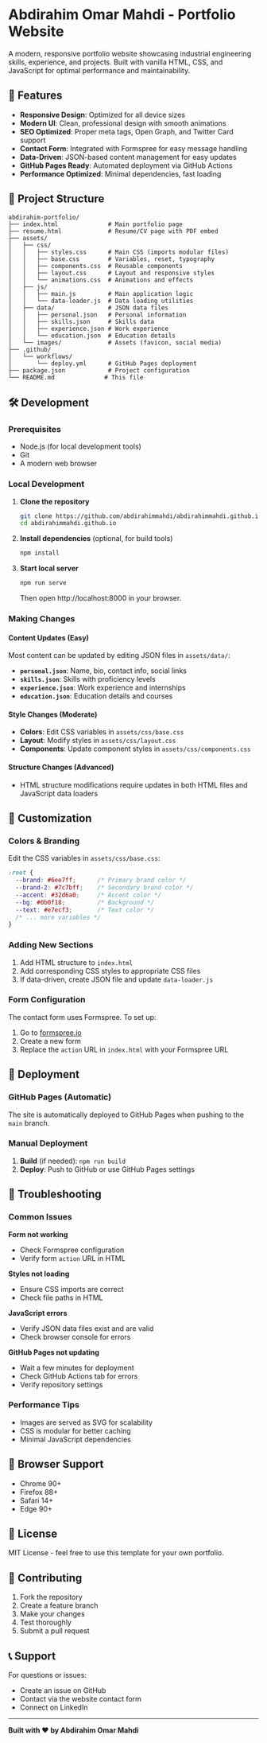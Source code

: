 # Abdirahim Omar Mahdi - Portfolio Website

A modern, responsive portfolio website showcasing industrial engineering skills, experience, and projects. Built with vanilla HTML, CSS, and JavaScript for optimal performance and maintainability.

## 🚀 Features

- **Responsive Design**: Optimized for all device sizes
- **Modern UI**: Clean, professional design with smooth animations
- **SEO Optimized**: Proper meta tags, Open Graph, and Twitter Card support
- **Contact Form**: Integrated with Formspree for easy message handling
- **Data-Driven**: JSON-based content management for easy updates
- **GitHub Pages Ready**: Automated deployment via GitHub Actions
- **Performance Optimized**: Minimal dependencies, fast loading

## 📁 Project Structure

```
abdirahim-portfolio/
├── index.html              # Main portfolio page
├── resume.html             # Resume/CV page with PDF embed
├── assets/
│   ├── css/
│   │   ├── styles.css      # Main CSS (imports modular files)
│   │   ├── base.css        # Variables, reset, typography
│   │   ├── components.css  # Reusable components
│   │   ├── layout.css      # Layout and responsive styles
│   │   └── animations.css  # Animations and effects
│   ├── js/
│   │   ├── main.js         # Main application logic
│   │   └── data-loader.js  # Data loading utilities
│   ├── data/               # JSON data files
│   │   ├── personal.json   # Personal information
│   │   ├── skills.json     # Skills data
│   │   ├── experience.json # Work experience
│   │   └── education.json  # Education details
│   └── images/             # Assets (favicon, social media)
├── .github/
│   └── workflows/
│       └── deploy.yml      # GitHub Pages deployment
├── package.json            # Project configuration
└── README.md              # This file
```

## 🛠️ Development

### Prerequisites

- Node.js (for local development tools)
- Git
- A modern web browser

### Local Development

1. **Clone the repository**
   ```bash
   git clone https://github.com/abdirahimmahdi/abdirahimmahdi.github.io.git
   cd abdirahimmahdi.github.io
   ```

2. **Install dependencies** (optional, for build tools)
   ```bash
   npm install
   ```

3. **Start local server**
   ```bash
   npm run serve
   ```
   Then open http://localhost:8000 in your browser.

### Making Changes

#### Content Updates (Easy)
Most content can be updated by editing JSON files in `assets/data/`:

- **`personal.json`**: Name, bio, contact info, social links
- **`skills.json`**: Skills with proficiency levels
- **`experience.json`**: Work experience and internships
- **`education.json`**: Education details and courses

#### Style Changes (Moderate)
- **Colors**: Edit CSS variables in `assets/css/base.css`
- **Layout**: Modify styles in `assets/css/layout.css`
- **Components**: Update component styles in `assets/css/components.css`

#### Structure Changes (Advanced)
- HTML structure modifications require updates in both HTML files and JavaScript data loaders

## 🎨 Customization

### Colors & Branding
Edit the CSS variables in `assets/css/base.css`:
```css
:root {
  --brand: #6ee7ff;      /* Primary brand color */
  --brand-2: #7c7bff;    /* Secondary brand color */
  --accent: #32d6a0;     /* Accent color */
  --bg: #0b0f18;         /* Background */
  --text: #e7ecf3;       /* Text color */
  /* ... more variables */
}
```

### Adding New Sections
1. Add HTML structure to `index.html`
2. Add corresponding CSS styles to appropriate CSS files
3. If data-driven, create JSON file and update `data-loader.js`

### Form Configuration
The contact form uses Formspree. To set up:
1. Go to [formspree.io](https://formspree.io)
2. Create a new form
3. Replace the `action` URL in `index.html` with your Formspree URL

## 🚀 Deployment

### GitHub Pages (Automatic)
The site is automatically deployed to GitHub Pages when pushing to the `main` branch.

### Manual Deployment
1. **Build** (if needed): `npm run build`
2. **Deploy**: Push to GitHub or use GitHub Pages settings

## 🔧 Troubleshooting

### Common Issues

**Form not working**
- Check Formspree configuration
- Verify form `action` URL in HTML

**Styles not loading**
- Ensure CSS imports are correct
- Check file paths in HTML

**JavaScript errors**
- Verify JSON data files exist and are valid
- Check browser console for errors

**GitHub Pages not updating**
- Wait a few minutes for deployment
- Check GitHub Actions tab for errors
- Verify repository settings

### Performance Tips
- Images are served as SVG for scalability
- CSS is modular for better caching
- Minimal JavaScript dependencies

## 📱 Browser Support

- Chrome 90+
- Firefox 88+
- Safari 14+
- Edge 90+

## 📄 License

MIT License - feel free to use this template for your own portfolio.

## 🤝 Contributing

1. Fork the repository
2. Create a feature branch
3. Make your changes
4. Test thoroughly
5. Submit a pull request

## 📞 Support

For questions or issues:
- Create an issue on GitHub
- Contact via the website contact form
- Connect on LinkedIn

---

**Built with ❤️ by Abdirahim Omar Mahdi**
